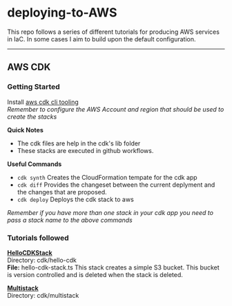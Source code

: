 # deploying-to-AWS
This repo follows a series of different tutorials for producing AWS services in IaC. In some cases I aim to build upon the default configuration.

---

   
## AWS CDK
### Getting Started
Install [aws cdk cli tooling](https://docs.aws.amazon.com/cdk/v2/guide/getting_started.html)   
*Remember to configure the AWS Account and region that should be used to create the stacks*

__Quick Notes__
- The cdk files are help in the cdk's lib folder
- These stacks are executed in github workflows.   

__Useful Commands__
- ```cdk synth``` Creates the CloudFormation tempate for the cdk app
- ```cdk diff``` Provides the changeset between the current deplyment and the changes that are proposed. 
- ```cdk deploy``` Deploys the cdk stack to aws   

*Remember if you have more than one stack in your cdk app you need to pass a stack name to the above commands*


### Tutorials followed 
[**HelloCDKStack**](https://docs.aws.amazon.com/cdk/v2/guide/hello_world.html)   
Directory: cdk/hello-cdk   
__File:__ hello-cdk-stack.ts
This stack creates a simple S3 bucket. This bucket is version controlled and is deleted when the stack is deleted. 

[**Multistack**](https://docs.aws.amazon.com/cdk/v2/guide/stack_how_to_create_multiple_stacks.html)   
Directory: cdk/multistack 

